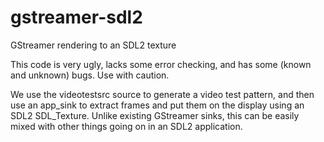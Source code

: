 gstreamer-sdl2
==============

GStreamer rendering to an SDL2 texture

This code is very ugly, lacks some error checking, and has some (known and unknown) bugs. Use with caution.

We use the videotestsrc source to generate a video test pattern, and then use an app\_sink to extract frames and
put them on the display using an SDL2 SDL\_Texture. Unlike existing GStreamer sinks, this can be easily mixed with
other things going on in an SDL2 application.
